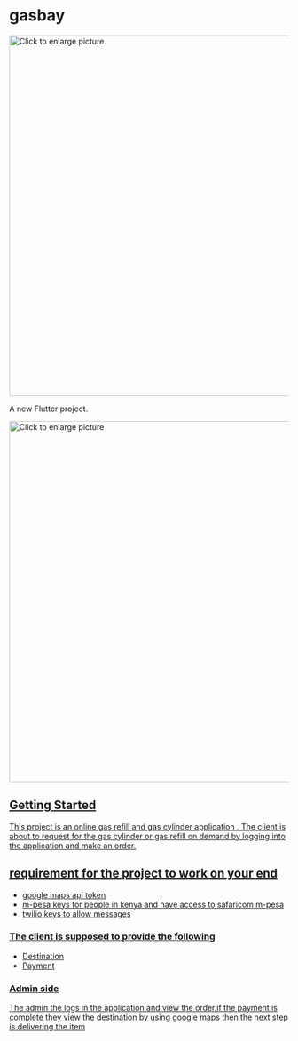 # gasbay
<p>

<img src="https://drive.google.com/uc?export=view&id=1iELVKN5X5XBTUVz-UNi4PVwzbmwMuYGv" style="width: 650px; max-width: 100%; height: auto" title="Click to enlarge picture" />


A new Flutter project.


<a href="https://drive.google.com/uc?export=view&id=1h7sCOoz4X21BVp88EOtK3au483vHN_p6"><img src="https://drive.google.com/uc?export=view&id=1h7sCOoz4X21BVp88EOtK3au483vHN_p6" style="width: 650px; max-width: 100%; height: auto" title="Click to enlarge picture" />


</p>

## Getting Started

This project is an online gas refill  and gas cylinder application .
The client is about to request for the gas cylinder or gas refill on demand by logging into the application and make an order.
## requirement for the project to work on your end
- google maps api token
- m-pesa keys for people in kenya and have access to safaricom m-pesa
- twilio keys to allow messages

### The client is supposed to provide the following
- Destination
- Payment

### Admin side 
The admin the logs in the application and view the order,if the payment is complete they view the destination by using google maps then the next step is delivering the item


